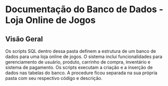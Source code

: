 # Documentação do Banco de Dados - Loja Online de Jogos

## Visão Geral
Os scripts SQL dentro dessa pasta definem a estrutura de um banco de dados para uma loja online de jogos. O sistema inclui funcionalidades para gerenciamento de usuário, produto, carrinho de compra, inventário e sistema de pagamento. Os scripts executam a criação e a inserção de dados nas tabelas do banco. A procedure ficou separada na sua própria pasta com seu respectivo código e descrição.